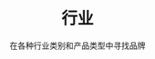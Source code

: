 ---
layout: discover
title: 行业
subtitle: 在各种行业类别和产品类型中寻找品牌
permalink: /zh/discover/sectors/
discovery_path: sectors
lang: zh
---